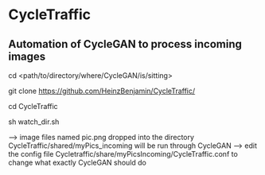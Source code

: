 # CycleTraffic
## Automation of CycleGAN to process incoming images

cd <path/to/directory/where/CycleGAN/is/sitting>

git clone https://github.com/HeinzBenjamin/CycleTraffic/


cd CycleTraffic


sh watch_dir.sh



--> image files named pic.png dropped into the directory CycleTraffic/shared/myPics_incoming will be run through CycleGAN
--> edit the config file Cycletraffic/share/myPicsIncoming/CycleTraffic.conf to change what exactly CycleGAN should do
